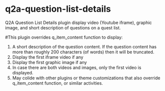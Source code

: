 # q2a-question-list-details
Q2A Question List Details plugin display video (Youtube iframe), graphic image, and short description of questions on a quest list.

#This plugin overrides q_item_content function to display:

1. A short description of the question content. If the question content has more than roughly 200 characters (of words) then it will be truncated.
2. Display the first iframe video if any
3. Display the first graphic image if any
4. In case there are both videos and images, only the first video is displayed.
5. May colide with other plugins or theme customizations that also override q_item_content function, or similar activities.
